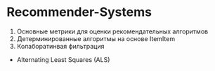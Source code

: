 # Recommender-Systems
1. Основные метрики для оценки рекомендательных алгоритмов
2. Детерминированные алгоритмы на основе ItemItem
3. Колаборатинвая фильтрация
- Alternating Least Squares (ALS)
